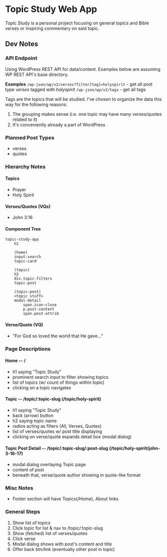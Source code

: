 # Topic Study Web App
Topic Study is a personal project focusing on general topics and Bible verses or inspiring commentary on said topic.

## Dev Notes
### API Endpoint
Using WordPress REST API for data/content. Examples below are assuming WP REST API's base directory.

**Examples**
`/wp-json/wp/v2/verses?filter[tag]=holyspirit` - get all post type *verses* tagged with *holyspirit*
`/wp-json/wp/v2/tags` - get all tags

Tags are the topics that will be studied. I've chosen to organize the data this way for the following reasons:
1. The grouping makes sense (i.e. one topic may have many verses/quotes related to it)
2. It's conveniently already a part of WordPress

### Planned Post Types
- verses
- quotes

### Hierarchy Notes
#### Topics
- Prayer
- Holy Spirit

#### Verses/Quotes (VQs)
- John 3:16

#### Component Tree
    topic-study-app
        h1
        
        (home)
        input:search
        topic-card

        (topic)
        h2
        div.topic-filters
        topic-post

        (topic-post)
        <topic stuff>
        modal-detail
            span.icon-close
            p.post-content
            span.post-attrib

#### Verse/Quote (VQ)
- "For God so loved the world that He gave..."

### Page Descriptions
#### Home -- /
- h1 saying "Topic Study"
- prominent search input to filter showing topics
- list of topics (w/ count of things within topic)
- clicking on a topic navigates

#### Topic -- /topic/:topic-slug (/topic/holy-spirit)
- h1 saying "Topic Study"
- back (arrow) button
- h2 saying topic name
- radios acting as filters (All, Verses, Quotes)
- list of verses/quotes w/ post title displaying
- clicking on verse/quote expands detail box (modal dialog)

#### Topic Post Detail -- /topic/:topic-slug/:post-slug (/topic/holy-spirit/john-3-16-17)
- modal dialog overlaying Topic page
- content of post
- beneath that, verse/quote author showing in quote-like format

### Misc Notes
- Footer section will have Topics(/Home), About links

### General Steps
1. Show list of topics
2. Click topic for list & nav to /topic/:topic-slug
3. Show (fetched) list of verses/quotes
4. Click verse
5. Modal dialog shows with post's content and title
6. Offer back btn/link (eventually other post in topic)